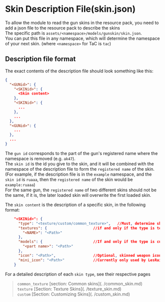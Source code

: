 # Skin Description File(skin.json)

To allow the module to read the gun skins in the resource pack, you need to add a json file to the resource pack to describe the skins  
The specific path is
`assets/<namespace>/models/gunskin/skin.json`.  
You can put this file in any namespace, which will determine the namespace of your next skin. (where `<namespace>` for TaC is `tac`)

## Description file format
The exact contents of the description file should look something like this:
```json
{
  "<GUNid>": {
    "<SKINid>": {
      <Skin content>
    },
    "<SKINid>": {
      ...
    },
    ...
  },
  "<GUNid>": {
    ...
  },
  ...
}
```

The `gun id` corresponds to the part of the gun's registered name where the namespace is removed (e.g. `ak47`).  
The `skin id` is the id you give to the skin, and it will be combined with the namespace of the description file to form the `registered name` of the skin.  
(For example, if the description file is in the `example` namespace, and the `skin id` is `ruaaa`, then the `registered name` of the skin would be `example:ruaaa`)  
For the same gun, the `registered name` of two different skins should not be the same, if it is, the later loaded skin will overwrite the first loaded skin.

The `skin content` is the description of a specific skin, in the following format:
```json
    "<SKINid>": {                    
      "type": "<texture/custom/common_texture>",   //Must, determine skin type
      "textures": {                     //if and only if the type is texture/common_texture
        "<NAME>": "<Path>"
      },
      "models": {                       //If and only if the type is custom
        "<part name>": "<Path>"
      },
      "icon": "<Path>",                 //Optional, skinned weapon icons are displayed in the lower right status bar.
      "mini_icon": "<Path>"             //Currently only used by LesRaisinsGui for the kill announcement in the upper right corner.
    }
```

For a detailed description of each `skin type`, see their respective pages  

> `common_texture` [section: Common skins](. /common_skin.md)  
> `texture` [Section: Texture Skins](. /texture_skin.md)   
> `custom` [Section: Customizing Skins](. /custom_skin.md) 